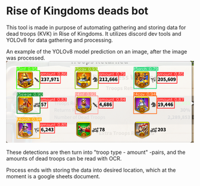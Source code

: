 # Rise of Kingdoms deads bot

This tool is made in purpose of automating gathering and storing data for dead troops (KVK) in Rise of Kingdoms. It utilizes discord dev tools and YOLOv8 for data gathering and processing.

An example of the YOLOv8 model prediction on an image, after the image was processed.
![Example detection](example.png)

These detections are then turn into "troop type - amount" -pairs, and the amounts of dead troops can be read with OCR.

Process ends with storing the data into desired location, which at the moment is a google sheets document.
